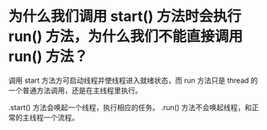 # 为什么我们调用 start() 方法时会执行 run() 方法，为什么我们不能直接调用 run() 方法？

调用 start 方法方可启动线程并使线程进入就绪状态，而 run 方法只是 thread 的一个普通方法调用，还是在主线程里执行。


.start() 方法会唤起一个线程，执行相应的任务。
.run() 方法不会唤起线程，和正常的主线程一个流程。

